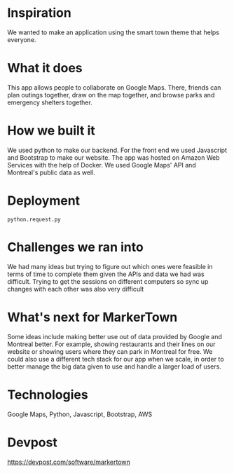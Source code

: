 # Inspiration
We wanted to make an application using the smart town theme that helps everyone.

# What it does
This app allows people to collaborate on Google Maps. There, friends can plan outings together, draw on the map together, and browse parks and emergency shelters together.

# How we built it
We used python to make our backend. For the front end we used Javascript and Bootstrap to make our website. The app was hosted on Amazon Web Services with the help of Docker. We used Google Maps' API and Montreal's public data as well.

# Deployment

```
python.request.py
```

# Challenges we ran into
We had many ideas but trying to figure out which ones were feasible in terms of time to complete them given the APIs and data we had was difficult. Trying to get the sessions on different computers so sync up changes with each other was also very difficult


# What's next for MarkerTown
Some ideas include making better use out of data provided by Google and Montreal better. For example, showing restaurants and their lines on our website or showing users where they can park in Montreal for free. We could also use a different tech stack for our app when we scale, in order to better manage the big data given to use and handle a larger load of users.

# Technologies

Google Maps, Python, Javascript, Bootstrap, AWS

# Devpost 

https://devpost.com/software/markertown

